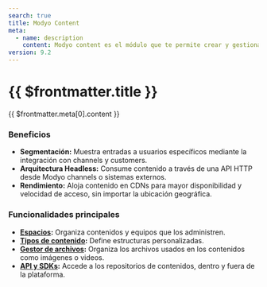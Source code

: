```yaml
---
search: true
title: Modyo Content
meta:
  - name: description
    content: Modyo content es el módulo que te permite crear y gestionar los repositorios de contenido dinámico llamados espacios. En un espacio puedes crear entradas, segmentadas por tipos de contenido. El tipo de contenido define la estructura básica, con sus requerimientos y validaciones para publicar una entrada.
version: 9.2
---
```


# {{ $frontmatter.title }}

{{ $frontmatter.meta[0].content }}

### Beneficios
- **Segmentación:** Muestra entradas a usuarios específicos mediante la integración con channels y customers.
- **Arquitectura Headless:** Consume contenido a través de una API HTTP desde Modyo channels o sistemas externos.
- **Rendimiento:** Aloja contenido en CDNs para mayor disponibilidad y velocidad de acceso, sin importar la ubicación geográfica.

### Funcionalidades principales

- **[Espacios](/es/platform/content/spaces.html):** Organiza contenidos y equipos que los administren.
- **[Tipos de contenido](/es/platform/content/types.html):** Define estructuras personalizadas.
- **[Gestor de archivos](/es/platform/content/asset-manager.html):** Organiza los archivos usados en los contenidos como imágenes o videos.
- **[API y SDKs](/es/platform/content/public-api-reference.html):** Accede a los repositorios de contenidos, dentro y fuera de la plataforma.
